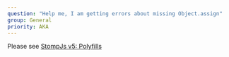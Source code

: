 ```yaml
---
question: "Help me, I am getting errors about missing Object.assign"
group: General
priority: AKA
---
```


Please see [StompJs v5: Polyfills](/guide/stompjs/rx-stomp/ng2-stompjs/2018/06/29/pollyfils-for-stompjs-v5.html)

